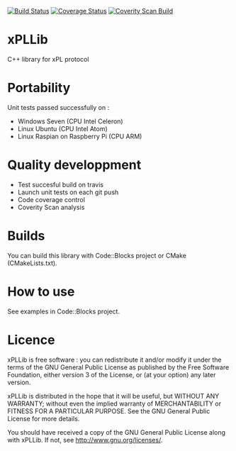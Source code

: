 [![Build Status](https://travis-ci.org/FragJage/xPLLib.svg?branch=master)](https://travis-ci.org/FragJage/xPLLib)
[![Coverage Status](https://coveralls.io/repos/github/FragJage/xPLLib/badge.svg?branch=master&bust=0)](https://coveralls.io/github/FragJage/xPLLib?branch=master)
[![Coverity Scan Build](https://scan.coverity.com/projects/13257/badge.svg)](https://scan.coverity.com/projects/13257)
# xPLLib
C++ library for xPL protocol

Portability
===========
Unit tests passed successfully on :
 - Windows Seven (CPU Intel Celeron)
 - Linux Ubuntu (CPU Intel Atom)
 - Linux Raspian on Raspberry Pi (CPU ARM)

Quality developpment
====================
 - Test succesful build on travis
 - Launch unit tests on each git push
 - Code coverage control
 - Coverity Scan analysis

Builds
======
You can build this library with Code::Blocks project or CMake (CMakeLists.txt).

How to use
==========
See examples in Code::Blocks project.


Licence
=======
xPLLib is free software : you can redistribute it and/or modify it under the terms of the GNU General Public License as published by the Free Software Foundation, either version 3 of the License, or (at your option) any later version.

xPLLib is distributed in the hope that it will be useful, but WITHOUT ANY WARRANTY; without even the implied warranty of MERCHANTABILITY or FITNESS FOR A PARTICULAR PURPOSE. See the GNU General Public License for more details.

You should have received a copy of the GNU General Public License along with xPLLib. If not, see http://www.gnu.org/licenses/.
